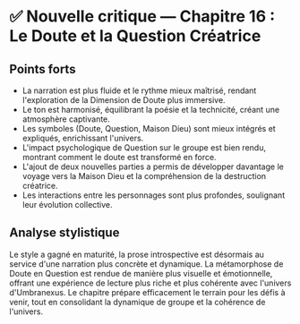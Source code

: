 # ✅ Nouvelle critique — Chapitre 16 : Le Doute et la Question Créatrice

## Points forts
- La narration est plus fluide et le rythme mieux maîtrisé, rendant l'exploration de la Dimension de Doute plus immersive.
- Le ton est harmonisé, équilibrant la poésie et la technicité, créant une atmosphère captivante.
- Les symboles (Doute, Question, Maison Dieu) sont mieux intégrés et expliqués, enrichissant l'univers.
- L'impact psychologique de Question sur le groupe est bien rendu, montrant comment le doute est transformé en force.
- L'ajout de deux nouvelles parties a permis de développer davantage le voyage vers la Maison Dieu et la compréhension de la destruction créatrice.
- Les interactions entre les personnages sont plus profondes, soulignant leur évolution collective.

## Analyse stylistique
Le style a gagné en maturité, la prose introspective est désormais au service d'une narration plus concrète et dynamique. La métamorphose de Doute en Question est rendue de manière plus visuelle et émotionnelle, offrant une expérience de lecture plus riche et plus cohérente avec l'univers d'Umbranexus. Le chapitre prépare efficacement le terrain pour les défis à venir, tout en consolidant la dynamique de groupe et la cohérence de l'univers.